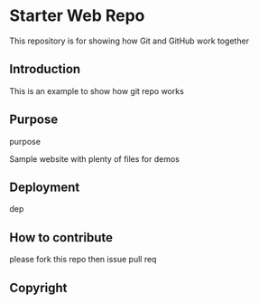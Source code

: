 # Starter Web Repo

This repository is for showing how Git and GitHub work together

## Introduction

This is an example to show how git repo works

## Purpose

purpose

Sample website with plenty of files for demos

## Deployment

dep

## How to contribute
please fork this repo then issue pull req

## Copyright